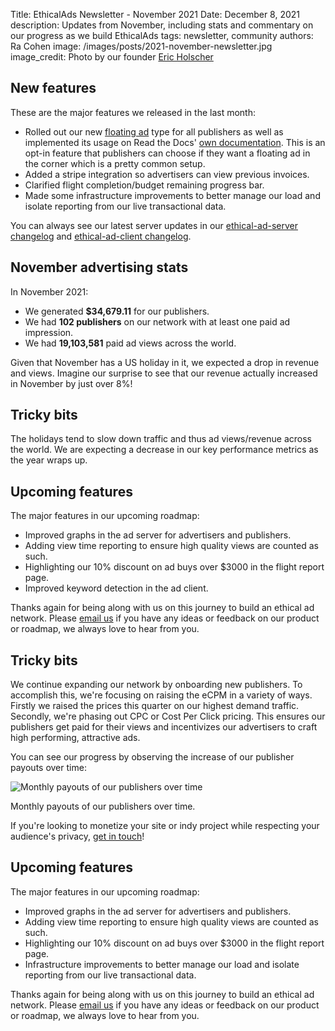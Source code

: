 Title: EthicalAds Newsletter - November 2021
Date: December 8, 2021
description: Updates from November, including stats and commentary on our progress as we build EthicalAds
tags: newsletter, community
authors: Ra Cohen
image: /images/posts/2021-november-newsletter.jpg
image_credit: <span>Photo by our founder <a href="https://twitter.com/ericholscher?ref_src=twsrc%5Egoogle%7Ctwcamp%5Eserp%7Ctwgr%5Eauthor">Eric Holscher</a></span>


## New features

These are the major features we released in the last month:

* Rolled out our new [floating ad](https://ethical-ad-client.readthedocs.io/en/latest/#placement-style) type for all publishers as well as implemented its usage on Read the Docs' [own documentation](https://docs.readthedocs.io/en/stable/). This is an opt-in feature that publishers can choose if they want a floating ad in the corner which is a pretty common setup.
* Added a stripe integration so advertisers can view previous invoices. 
* Clarified flight completion/budget remaining progress bar. 
* Made some infrastructure improvements to better manage our load and isolate reporting from our live transactional data.

You can always see our latest server updates in our [ethical-ad-server changelog](https://ethical-ad-server.readthedocs.io/en/latest/developer/changelog.html) and [ethical-ad-client changelog](https://ethical-ad-client.readthedocs.io/en/latest/changelog.html).


## November advertising stats

In November 2021:

* We generated **$34,679.11** for our publishers.
* We had **102 publishers** on our network with at least one paid ad impression.
* We had **19,103,581** paid ad views across the world.

Given that November has a US holiday in it, 
we expected a drop in revenue and views. 
Imagine our surprise to see that our revenue actually increased in November by just over 8%!

## Tricky bits

The holidays tend to slow down traffic and thus ad views/revenue across the world.
We are expecting a decrease in our key performance metrics as the year wraps up. 

## Upcoming features

The major features in our upcoming roadmap:

* Improved graphs in the ad server for advertisers and publishers.
* Adding view time reporting to ensure high quality views are counted as such.
* Highlighting our 10% discount on ad buys over $3000 in the flight report page.
* Improved keyword detection in the ad client.


Thanks again for being along with us on this journey to build an ethical ad network.
Please [email us](mailto:ads@ethicalads.io) if you have any ideas or feedback on our product or roadmap,
we always love to hear from you.


## Tricky bits

We continue expanding our network by onboarding new publishers.
To accomplish this, we're focusing on raising the eCPM in a variety of ways.
Firstly we raised the prices this quarter on our highest demand traffic.
Secondly, we're phasing out CPC or Cost Per Click pricing.
This ensures our publishers get paid for their views and
incentivizes our advertisers to craft high performing, attractive ads.

You can see our progress by observing the increase of our publisher payouts over time:

<div class="postimage">
  <img class="w-100" src="{static}../images/charts/2021-october-publisherpayouts.png" alt="Monthly payouts of our publishers over time">
  <p>Monthly payouts of our publishers over time.</p>
</div>

If you're looking to monetize your site or indy project
while respecting your audience's privacy,
[get in touch]({filename}../pages/publishers.md#inbound-form)!

## Upcoming features

The major features in our upcoming roadmap:

* Improved graphs in the ad server for advertisers and publishers.
* Adding view time reporting to ensure high quality views are counted as such.
* Highlighting our 10% discount on ad buys over $3000 in the flight report page.
* Infrastructure improvements to better manage our load and isolate reporting from our live transactional data.


Thanks again for being along with us on this journey to build an ethical ad network.
Please [email us](mailto:ads@ethicalads.io) if you have any ideas or feedback on our product or roadmap,
we always love to hear from you.
